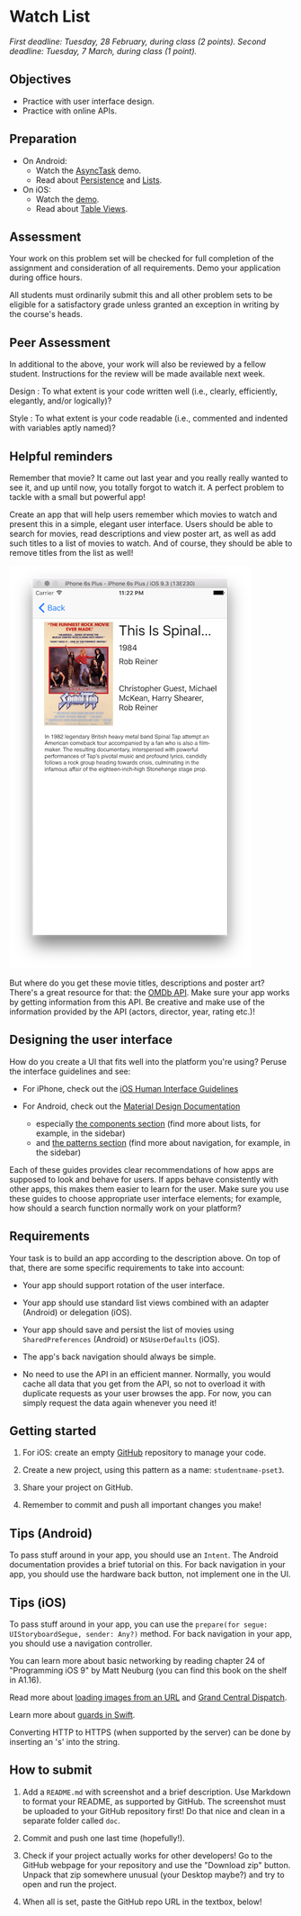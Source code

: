 # Watch List

*First deadline: Tuesday, 28 February, during class (2 points).*
*Second deadline: Tuesday, 7 March, during class (1 point).*

## Objectives

- Practice with user interface design.
- Practice with online APIs.

## Preparation

- On Android:
	- Watch the [AsyncTask](/android/asynctask) demo.
	- Read about [Persistence](/android/persistence) and [Lists](/android/lists).
- On iOS:
	- Watch the [demo](/ios/table-views).
	- Read about [Table Views](/ios/table-views).

## Assessment

Your work on this problem set will be checked for full completion of the assignment and consideration of all requirements. Demo your application during office hours.

All students must ordinarily submit this and all other problem sets to be eligible for a satisfactory grade unless granted an exception in writing by the course's heads.

## Peer Assessment

In additional to the above, your work will also be reviewed by a fellow student. Instructions for the review will be made available next week.

Design
: To what extent is your code written well (i.e., clearly, efficiently, elegantly, and/or logically)?

Style
: To what extent is your code readable (i.e., commented and indented with variables aptly named)?

## Helpful reminders

Remember that movie? It came out last year and you really really wanted to see it, and up until now, you totally forgot to watch it. A perfect problem to tackle with a small but powerful app!

Create an app that will help users remember which movies to watch and present this in a simple, elegant user interface. Users should be able to search for movies, read descriptions and view poster art, as well as add such titles to a list of movies to watch. And of course, they should be able to remove titles from the list as well!

![](watch.png)

But where do you get these movie titles, descriptions and poster art? There's a great resource for that: the [OMDb API](http://omdbapi.com). Make sure your app works by getting information from this API. Be creative and make use of the information provided by the API (actors, director, year, rating etc.)!

## Designing the user interface

How do you create a UI that fits well into the platform you're using? Peruse the interface guidelines and see:

- For iPhone, check out the [iOS Human Interface Guidelines](https://developer.apple.com/ios/human-interface-guidelines/)

- For Android, check out the [Material Design Documentation](https://developer.android.com/design/index.html)
	- especially [the components section](https://material.google.com/components/bottom-navigation.html) (find more about lists, for example, in the sidebar)
	- and [the patterns section](https://material.google.com/patterns/confirmation-acknowledgement.html) (find more about navigation, for example, in the sidebar)

Each of these guides provides clear recommendations of how apps are supposed to look and behave for users. If apps behave consistently with other apps, this makes them easier to learn for the user. Make sure you use these guides to choose appropriate user interface elements; for example, how should a search function normally work on your platform?

## Requirements

Your task is to build an app according to the description above. On top of that, there are some specific requirements to take into account:

- Your app should support rotation of the user interface.

- Your app should use standard list views combined with an adapter (Android) or delegation (iOS).

- Your app should save and persist the list of movies using `SharedPreferences` (Android) or `NSUserDefaults` (iOS).

- The app's back navigation should always be simple.

- No need to use the API in an efficient manner. Normally, you would cache all data that you get from the API, so not to overload it with duplicate requests as your user browses the app. For now, you can simply request the data again whenever you need it!

## Getting started

1. For iOS: create an empty [GitHub](https://www.github.com/) repository to manage your code.

2. Create a new project, using this pattern as a name: `studentname-pset3`.

3. Share your project on GitHub. 

4. Remember to commit and push all important changes you make! 

## Tips (Android)

To pass stuff around in your app, you should use an `Intent`. The Android documentation provides a brief tutorial on this. For back navigation in your app, you should use the hardware back button, not implement one in the UI.

## Tips (iOS)

To pass stuff around in your app, you can use the `prepare(for segue: UIStoryboardSegue, sender: Any?)` method. For back navigation in your app, you should use a navigation controller.

You can learn more about basic networking by reading chapter 24 of "Programming iOS 9" by Matt Neuburg (you can find this book on the shelf in A1.16).

Read more about [loading images from an URL](http://stackoverflow.com/questions/24231680/loading-image-from-url) and [Grand Central Dispatch](https://developer.apple.com/library/ios/documentation/Performance/Reference/GCD_libdispatch_Ref/index.html).

Learn more about [guards in Swift](http://ericcerney.com/swift-guard-statement/).

Converting HTTP to HTTPS (when supported by the server) can be done by inserting an 's' into the string.

## How to submit

1. Add a `README.md` with screenshot and a brief description. Use Markdown to format your README, as supported by GitHub. The screenshot must be uploaded to your GitHub repository first! Do that nice and clean in a separate folder called `doc`.

2. Commit and push one last time (hopefully!).

3. Check if your project actually works for other developers! Go to the GitHub webpage for your repository and use the "Download zip" button. Unpack that zip somewhere unusual (your Desktop maybe?) and try to open and run the project.

4. When all is set, paste the GitHub repo URL in the textbox, below!
